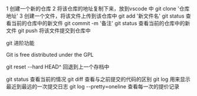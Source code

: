 1 创建一个新的仓库
2 将该仓库的地址复制下来，放到vscode 中
    git clone '仓库地址' 
3 创建一个文件，将该文件上传到该仓库中
    git add '新文件名'
    git status 查看当前的仓库中的新文件
    git commit -m '备注'
    git status 查看当前的仓库中的新文件
    git push  将该文件提交到仓库中

git 进阶功能

Git is free distributed under the GPL

git reset --hard HEAD^  回退到上一个存档中

git status   查看当前的情况
git diff  查看与之前提交的代码的区别
git log  用来显示最近到最远的一次提交日志
git log --pretty=oneline  查看每一次的提价记录
